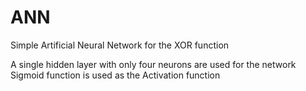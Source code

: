 # ANN
Simple Artificial Neural Network for the XOR function

A single hidden layer with only four neurons are used for the network
Sigmoid function is used as the Activation function
